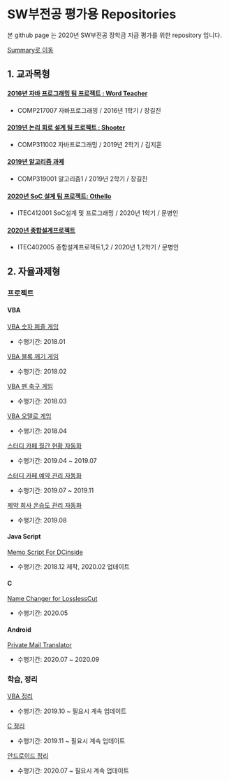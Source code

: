 # SW부전공 평가용 Repositories
본 github page 는 2020년 SW부전공 장학금 지급 평가를 위한 repository 입니다.

[Summary로 이동](https://github.com/ke-nai/sw2020/blob/main/summary.md)

## 1. 교과목형
#### [2016년 자바 프로그래밍 팀 프로젝트 : Word Teacher](https://github.com/ke-nai/JAVA-2016TeamProject-Word_Teacher)
- COMP217007 자바프로그래밍 / 2016년 1학기 / 장길진

#### [2019년 논리 회로 설계 팀 프로젝트 : Shooter](https://github.com/ke-nai/2019TeamProject-Shooter)
- COMP311002 자바프로그래밍 / 2019년 2학기 / 김지훈

#### [2019년 알고리즘 과제](https://github.com/ke-nai/C-2019AlgorithmHW)
- COMP319001 알고리즘1 / 2019년 2학기 / 장길진

#### [2020년 SoC 설계 팀 프로젝트: Othello](https://github.com/ke-nai/2020TeamProject-Othello)
- ITEC412001 SoC설계 및 프로그래밍 / 2020년 1학기 / 문병인

#### [2020년 종합설계프로젝트](https://github.com/ke-nai/2020Capstone)
- ITEC402005 종합설계프로젝트1,2 / 2020년 1,2학기 / 문병인

## 2. 자율과제형

### 프로젝트
#### VBA
[VBA 숫자 퍼즐 게임](https://github.com/ke-nai/VBA-Number_Puzzle)
- 수행기간: 2018.01

[VBA 블록 깨기 게임](https://github.com/ke-nai/VBA-Block_Break)
- 수행기간: 2018.02

[VBA 펜 축구 게임](https://github.com/ke-nai/VBA-Pen_Soccer)
- 수행기간: 2018.03

[VBA 오델로 게임](https://github.com/ke-nai/VBA-Othello)
- 수행기간: 2018.04

[스터디 카페 월간 현황 자동화](https://github.com/ke-nai/MonthlyAccountBook)
- 수행기간: 2019.04 ~ 2019.07

[스터디 카페 예약 관리 자동화](https://github.com/ke-nai/ReservationManager)
- 수행기간: 2019.07 ~ 2019.11

[제약 회사 온습도 관리 자동화](https://github.com/ke-nai/TemperatureAndHumidityManager/blob/main/README.md)
- 수행기간: 2019.08

#### Java Script
[Memo Script For DCinside](https://github.com/ke-nai/JavaScript-MemoScriptForDCinside)
- 수행기간: 2018.12 제작, 2020.02 업데이트

#### C
[Name Changer for LosslessCut](https://github.com/ke-nai/C-Name_Changer)
- 수행기간: 2020.05

#### Android
[Private Mail Translator](https://github.com/ke-nai/PrivateMailTranslator/edit/main/README.md)
- 수행기간: 2020.07 ~ 2020.09

### 학습, 정리
[VBA 정리](https://github.com/ke-nai/VBA)
- 수행기간: 2019.10 ~ 필요시 계속 업데이트

[C 정리](https://github.com/ke-nai/C)
- 수행기간: 2019.11 ~ 필요시 계속 업데이트

[안드로이드 정리](https://github.com/ke-nai/Android)
- 수행기간: 2020.07 ~ 필요시 계속 업데이트
